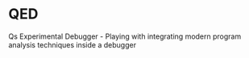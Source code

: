 # QED
Qs Experimental Debugger - Playing with integrating modern program analysis techniques inside a debugger
